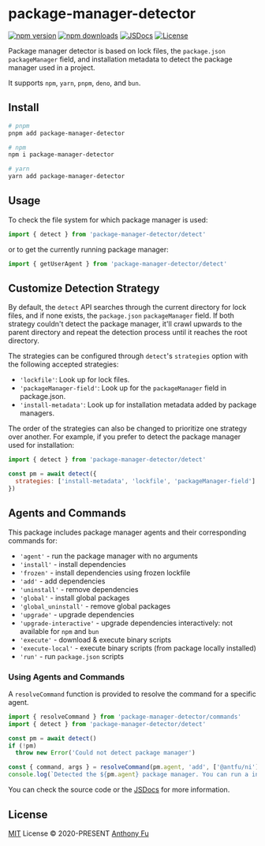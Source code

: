 # package-manager-detector

[![npm version][npm-version-src]][npm-version-href]
[![npm downloads][npm-downloads-src]][npm-downloads-href]
[![JSDocs][jsdocs-src]][jsdocs-href]
[![License][license-src]][license-href]

Package manager detector is based on lock files, the `package.json` `packageManager` field, and installation metadata to detect the package manager used in a project.

It supports `npm`, `yarn`, `pnpm`, `deno`, and `bun`.

## Install

```sh
# pnpm
pnpm add package-manager-detector

# npm
npm i package-manager-detector

# yarn
yarn add package-manager-detector
```

## Usage

To check the file system for which package manager is used:

```js
import { detect } from 'package-manager-detector/detect'
```

or to get the currently running package manager:

```js
import { getUserAgent } from 'package-manager-detector/detect'
```

## Customize Detection Strategy

By default, the `detect` API searches through the current directory for lock files, and if none exists, the `package.json` `packageManager` field. If both strategy couldn't detect the package manager, it'll crawl upwards to the parent directory and repeat the detection process until it reaches the root directory.

The strategies can be configured through `detect`'s `strategies` option with the following accepted strategies:

- `'lockfile'`: Look up for lock files.
- `'packageManager-field'`: Look up for the `packageManager` field in package.json.
- `'install-metadata'`: Look up for installation metadata added by package managers.

The order of the strategies can also be changed to prioritize one strategy over another. For example, if you prefer to detect the package manager used for installation:

```js
import { detect } from 'package-manager-detector/detect'

const pm = await detect({
  strategies: ['install-metadata', 'lockfile', 'packageManager-field']
})
```

## Agents and Commands

This package includes package manager agents and their corresponding commands for:

- `'agent'` - run the package manager with no arguments
- `'install'` - install dependencies
- `'frozen'` - install dependencies using frozen lockfile
- `'add'` - add dependencies
- `'uninstall'` - remove dependencies
- `'global'` - install global packages
- `'global_uninstall'` - remove global packages
- `'upgrade'` - upgrade dependencies
- `'upgrade-interactive'` - upgrade dependencies interactively: not available for `npm` and `bun`
- `'execute'` - download & execute binary scripts
- `'execute-local'` - execute binary scripts (from package locally installed)
- `'run'` - run `package.json` scripts

### Using Agents and Commands

A `resolveCommand` function is provided to resolve the command for a specific agent.

```ts
import { resolveCommand } from 'package-manager-detector/commands'
import { detect } from 'package-manager-detector/detect'

const pm = await detect()
if (!pm)
  throw new Error('Could not detect package manager')

const { command, args } = resolveCommand(pm.agent, 'add', ['@antfu/ni']) // { command: 'pnpm', args: ['add', '@antfu/ni'] }
console.log(`Detected the ${pm.agent} package manager. You can run a install with ${command} ${args.join(' ')}`)
```

You can check the source code or the [JSDocs](https://www.jsdocs.io/package/package-manager-detector) for more information.

## License

[MIT](./LICENSE) License © 2020-PRESENT [Anthony Fu](https://github.com/antfu)

<!-- Badges -->

[npm-version-src]: https://img.shields.io/npm/v/package-manager-detector?style=flat&colorA=18181B&colorB=F0DB4F
[npm-version-href]: https://npmjs.com/package/package-manager-detector
[npm-downloads-src]: https://img.shields.io/npm/dm/package-manager-detector?style=flat&colorA=18181B&colorB=F0DB4F
[npm-downloads-href]: https://npmjs.com/package/package-manager-detector
[jsdocs-src]: https://img.shields.io/badge/jsdocs-reference-080f12?style=flat&colorA=18181B&colorB=F0DB4F
[jsdocs-href]: https://www.jsdocs.io/package/package-manager-detector
[license-src]: https://img.shields.io/github/license/antfu-collective/package-manager-detector.svg?style=flat&colorA=18181B&colorB=F0DB4F
[license-href]: https://github.com/antfu-collective/package-manager-detector/blob/main/LICENSE
